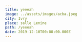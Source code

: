 ```yaml
---
title: yeeeah
image: ../assets/images/acba.jpeg
city: Ivry
place: salle Lenine
path: /yeeeah
date: 2019-12-10T00:00:00.000Z
---
```

